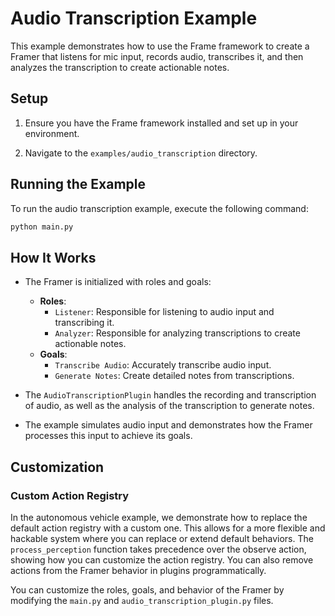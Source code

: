 # Audio Transcription Example

This example demonstrates how to use the Frame framework to create a Framer that listens for mic input, records audio, transcribes it, and then analyzes the transcription to create actionable notes.

## Setup

1. Ensure you have the Frame framework installed and set up in your environment.

2. Navigate to the `examples/audio_transcription` directory.

## Running the Example

To run the audio transcription example, execute the following command:

```bash
python main.py
```

## How It Works

- The Framer is initialized with roles and goals:
  - **Roles**:
    - `Listener`: Responsible for listening to audio input and transcribing it.
    - `Analyzer`: Responsible for analyzing transcriptions to create actionable notes.
  - **Goals**:
    - `Transcribe Audio`: Accurately transcribe audio input.
    - `Generate Notes`: Create detailed notes from transcriptions.

- The `AudioTranscriptionPlugin` handles the recording and transcription of audio, as well as the analysis of the transcription to generate notes.

- The example simulates audio input and demonstrates how the Framer processes this input to achieve its goals.

## Customization

### Custom Action Registry

In the autonomous vehicle example, we demonstrate how to replace the default action registry with a custom one. This allows for a more flexible and hackable system where you can replace or extend default behaviors. The `process_perception` function takes precedence over the observe action, showing how you can customize the action registry. You can also remove actions from the Framer behavior in plugins programmatically.

You can customize the roles, goals, and behavior of the Framer by modifying the `main.py` and `audio_transcription_plugin.py` files.
